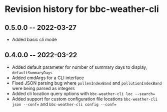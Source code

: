 # Revision history for bbc-weather-cli

## 0.5.0.0 -- 2022-03-27

* Added basic cli mode

## 0.4.0.0 -- 2022-03-22

* Added default parameter for number of summary days to display, `defaultSummaryDays`
* Added cmdArgs for a CLI interface
* Fixed JSON parsing bug where `pollenIndexBand` and `pollutionIndexBand` were being parsed as integers
* Added cli location query options with `bbc-weather-cli loc --search=`
* Added support for custom configuration file locations `bbc-weather-cli json --conf=` and `bbc-weather-cli config --conf=`
